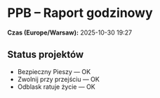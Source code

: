 # PPB – Raport godzinowy
**Czas (Europe/Warsaw):** 2025-10-30 19:27

## Status projektów
- Bezpieczny Pieszy — OK
- Zwolnij przy przejściu — OK
- Odblask ratuje życie — OK

